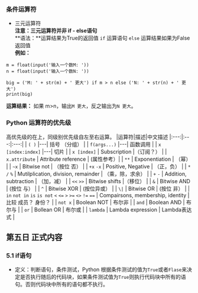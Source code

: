 ### 条件运算符  
  - 三元运算符  
  **注意：三元运算符并非 if - else语句**  
  **语法：**运算结果为True的返回值 `if` 运算语句 `else` 运算结果如果为False返回值  
  **例如：**
  ```
  m = float(input('输入一个数M: '))
  n = float(input('输入一个数N: '))
  
  big = ('M: ' + str(m) + ' 更大') if m > n else ('N: ' + str(n) + ' 更大')
  print(big)
  ```  
  
  **运算结果：** 如果 m>n，输出`M 更大`，反之输出为`N 更大`。  
  
### Python 运算符的优先级
    
  高优先级的在上，同级别优先级自左至右运算。
  |运算符|描述|中文描述
  |:---:|:---:|:---:|
  | `( )` |---| 括号 （分组） |
  | `f(args...)` |---| 函数调用 |
  | `x [index:index]` |---| 切片 |
  | `x [index]` | Subscription |（订阅？） |
  | `x.attribute` | Attribute reference | (属性参考）|
  | `**` | Exponentiation | （幂） |
  | `~x` | Bitwise not | （按位 否） |
  | `+x` `-x` | Positive, Negative | （正，负） |
  | `*` `/` `%` | Mutilplication, division, remainder | （乘，除，求余） |
  | `+` `-` | Addition, subtraction | （加，减） |
  | `<<` `>>` | Bitwise shifts |（移位） |
  | `&` | Bitwise AND | (按位 与） |
  | `^` | Bitwise XOR | (按位异或） |
  | `\|` | Bitwise OR  | (按位 非） |
  | `in` `not in` `is` `is not` `<` `<=` `>` `>=` `<>` `!=` `==` | Compairsons, membership, identity | 比较  成员？ 身份？ |
  | `not x` | Boolean NOT | 布尔非 |
  | `and` | Boolean AND | 布尔与 |
  | `or` | Bollean OR | 布尔或 |
  | `lambda` | Lambda expression | Lambda表达式 |
  
## 第五日 正式内容  
### 5.1 if语句
  - 定义：判断语句，条件测试，Python 根据条件测试的值为`True`或者`Flase`来决定是否执行随后的代码块，如果条件测试值为`True`则执行代码块中所有的语句。否则代码块中所有的语句都不执行。

  
  
  
